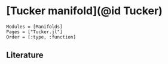 # [Tucker manifold](@id Tucker)

```@autodocs
Modules = [Manifolds]
Pages = ["Tucker.jl"]
Order = [:type, :function]
```

## Literature
